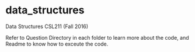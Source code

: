 # data_structures
Data Structures CSL211 (Fall 2016)

Refer to Question Directory in each folder to learn more about the code, and Readme to know how to exceute the code.
